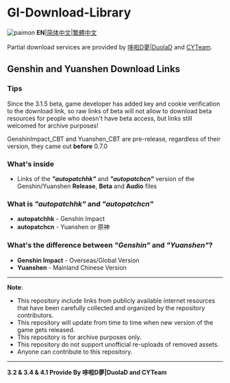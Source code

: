# GI-Download-Library
![paimon](https://upload-static.hoyoverse.com/payment-center/2020/08/07/0ff079b16fe6f9dfbf4eeb6e88a760b6_3134491283013841501.png)
**EN**|[简体中文](Readme.Chinese_Simplified.md)|[繁體中文](Readme.Chinese_Traditional.md)  

Partial download services are provided by [哆啦D夢|DuolaD](https://github.com/DuolaD) and [CYTeam](https://www.cyteam.cn/).  

## Genshin and Yuanshen Download Links
### Tips
Since the 3.1.5 beta, game developer has added key and cookie verification to the download link, so raw links of beta will not allow to download beta resources for people who doesn't have beta access, but links still welcomed for archive purposes!

GenshinImpact_CBT and Yuanshen_CBT are pre-release, regardless of their version, they came out **before** 0.7.0

### What's inside
* Links of the **_"autopatchhk"_** and **_"autopatchcn"_** version of the Genshin/Yuanshen **Release**, **Beta** and **Audio** files

### What is _"autopatchhk"_ and _"autopatchcn"_
* **autopatchhk** - Genshin Impact
* **autopatchcn** - Yuanshen or 原神

### What's the difference between _"Genshin"_ and _"Yuanshen"_?
* **Genshin Impact** - Overseas/Global Version
* **Yuanshen** - Mainland Chinese Version
---
**Note**: 

* This repository include links from publicly available internet resources that have been carefully collected and organized by the repository contributors.
* This repository will update from time to time when new version of the game gets released.
* This repository is for archive purposes only.
* This repository do not support unofficial re-uploads of removed assets.
* Anyone can contribute to this repository.
---

**3.2 & 3.4 & 4.1 Provide By 哆啦D夢|DuolaD and CYTeam**
